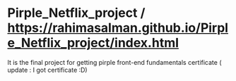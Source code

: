 # Pirple_Netflix_project / https://rahimasalman.github.io/Pirple_Netflix_project/index.html
 It is the final project for getting pirple front-end fundamentals certificate ( update : I got certificate :D)
